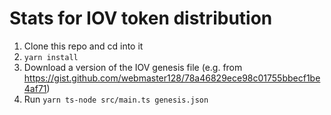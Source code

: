 # Stats for IOV token distribution

1. Clone this repo and cd into it
2. `yarn install`
3. Download a version of the IOV genesis file (e.g. from https://gist.github.com/webmaster128/78a46829ece98c01755bbecf1be4af71)
4. Run `yarn ts-node src/main.ts genesis.json`
